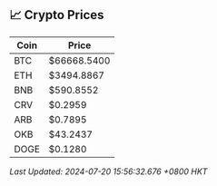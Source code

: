 ## 📈 Crypto Prices

| Coin | Price |
| ---- | ----- |
| BTC | $66668.5400 |
| ETH | $3494.8867 |
| BNB | $590.8552 |
| CRV | $0.2959 |
| ARB | $0.7895 |
| OKB | $43.2437 |
| DOGE | $0.1280 |

_Last Updated: 2024-07-20 15:56:32.676 +0800 HKT_